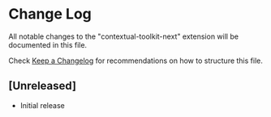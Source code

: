 # Change Log

All notable changes to the "contextual-toolkit-next" extension will be documented in this file.

Check [Keep a Changelog](http://keepachangelog.com/) for recommendations on how to structure this file.

## [Unreleased]

- Initial release